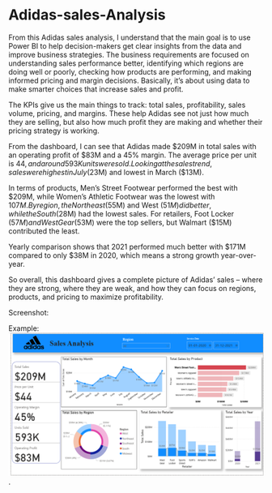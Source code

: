# Adidas-sales-Analysis
From this Adidas sales analysis, I understand that the main goal is to use Power BI to help decision-makers get clear insights from the data and improve business strategies. The business requirements are focused on understanding sales performance better, identifying which regions are doing well or poorly, checking how products are performing, and making informed pricing and margin decisions. Basically, it’s about using data to make smarter choices that increase sales and profit.

The KPIs give us the main things to track: total sales, profitability, sales volume, pricing, and margins. These help Adidas see not just how much they are selling, but also how much profit they are making and whether their pricing strategy is working.

From the dashboard, I can see that Adidas made $209M in total sales with an operating profit of $83M and a 45% margin. The average price per unit is $44, and around 593K units were sold. Looking at the sales trend, sales were highest in July ($23M) and lowest in March ($13M).

In terms of products, Men’s Street Footwear performed the best with $209M, while Women’s Athletic Footwear was the lowest with $107M. By region, the Northeast ($55M) and West ($51M) did better, while the South ($28M) had the lowest sales. For retailers, Foot Locker ($57M) and West Gear ($53M) were the top sellers, but Walmart ($15M) contributed the least.

Yearly comparison shows that 2021 performed much better with $171M compared to only $38M in 2020, which means a strong growth year-over-year.

So overall, this dashboard gives a complete picture of Adidas’ sales – where they are strong, where they are weak, and how they can focus on regions, products, and pricing to maximize profitability.

Screenshot:


Example: ![Dashboard preview](https://github.com/Shashidhar75/Adidas-sales-Analysis/blob/main/Adidas%20sales%20dashboard%20screenshot.png).
